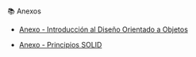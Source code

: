 📚 Anexos

- [Anexo - Introducción al Diseño Orientado a Objetos](introduccion.md)

- [Anexo - Principios SOLID](../imagenes_y_enlaces_necesarios/solid.md)
